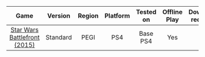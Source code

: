 |          Game          |    Version    |    Region    |    Platform    |    Tested on    |    Offline Play    |    Download required    |
|:----------------------:|:-------------:|:------------:|:--------------:|:---------------:|:------------------:|:-----------------------:|
| [Star Wars Battlefront (2015)](https://github.com/C-3PK/IAP/blob/main/PS4/PS4_2015_Star-Wars-Battlefront.md)| Standard | PEGI | PS4 | Base PS4 | Yes | No |
